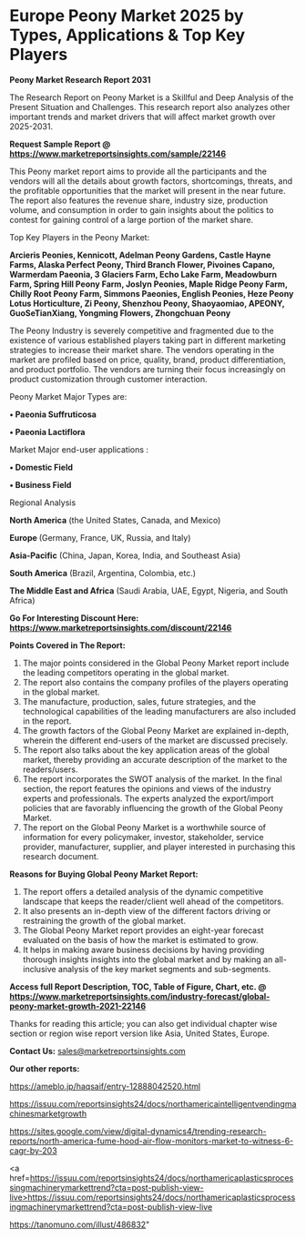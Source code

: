 # Europe Peony Market 2025 by Types, Applications & Top Key Players

<strong>Peony Market Research Report 2031</strong>

The Research Report on Peony Market is a Skillful and Deep Analysis of the Present Situation and Challenges. This research report also analyzes other important trends and market drivers that will affect market growth over 2025-2031.

<strong>Request Sample Report @ <a href=https://www.marketreportsinsights.com/sample/22146>https://www.marketreportsinsights.com/sample/22146</a></strong>

This Peony market report aims to provide all the participants and the vendors will all the details about growth factors, shortcomings, threats, and the profitable opportunities that the market will present in the near future. The report also features the revenue share, industry size, production volume, and consumption in order to gain insights about the politics to contest for gaining control of a large portion of the market share.

Top Key Players in the Peony Market:

<strong>Arcieris Peonies, Kennicott, Adelman Peony Gardens, Castle Hayne Farms, Alaska Perfect Peony, Third Branch Flower, Pivoines Capano, Warmerdam Paeonia, 3 Glaciers Farm, Echo Lake Farm, Meadowburn Farm, Spring Hill Peony Farm, Joslyn Peonies, Maple Ridge Peony Farm, Chilly Root Peony Farm, Simmons Paeonies, English Peonies, Heze Peony Lotus Horticulture, Zi Peony, Shenzhou Peony, Shaoyaomiao, APEONY, GuoSeTianXiang, Yongming Flowers, Zhongchuan Peony</strong>

The Peony Industry is severely competitive and fragmented due to the existence of various established players taking part in different marketing strategies to increase their market share. The vendors operating in the market are profiled based on price, quality, brand, product differentiation, and product portfolio. The vendors are turning their focus increasingly on product customization through customer interaction.

Peony Market Major Types are:

<strong>• Paeonia Suffruticosa

• Paeonia Lactiflora</strong>

Market Major end-user applications :

<strong>• Domestic Field

• Business Field</strong>

Regional Analysis

</u><strong><b>North America</b></strong> (the United States, Canada, and Mexico)

<strong><b>Europe </b></strong>(Germany, France, UK, Russia, and Italy)

<strong><b>Asia-Pacific</b></strong> (China, Japan, Korea, India, and Southeast Asia)

<strong><b>South America</b></strong> (Brazil, Argentina, Colombia, etc.)

<strong><b>The Middle East and Africa</b></strong> (Saudi Arabia, UAE, Egypt, Nigeria, and South Africa)

<strong>Go For Interesting Discount Here: <a href=https://www.marketreportsinsights.com/discount/22146>https://www.marketreportsinsights.com/discount/22146</a></strong>

<strong>Points Covered in The Report:</strong>
<ol>
  <li>The major points considered in the Global Peony Market report include the leading competitors operating in the global market.</li>
  <li>The report also contains the company profiles of the players operating in the global market.</li>
  <li>The manufacture, production, sales, future strategies, and the technological capabilities of the leading manufacturers are also included in the report.</li>
  <li>The growth factors of the Global Peony Market are explained in-depth, wherein the different end-users of the market are discussed precisely.</li>
  <li>The report also talks about the key application areas of the global market, thereby providing an accurate description of the market to the readers/users.</li>
  <li>The report incorporates the SWOT analysis of the market. In the final section, the report features the opinions and views of the industry experts and professionals. The experts analyzed the export/import policies that are favorably influencing the growth of the Global Peony Market.</li>
  <li>The report on the Global Peony Market is a worthwhile source of information for every policymaker, investor, stakeholder, service provider, manufacturer, supplier, and player interested in purchasing this research document.</li>
</ol>
<strong>Reasons for Buying Global Peony Market Report:</strong>

<ol>
  <li>The report offers a detailed analysis of the dynamic competitive landscape that keeps the reader/client well ahead of the competitors.</li>
  <li>It also presents an in-depth view of the different factors driving or restraining the growth of the global market.</li>
  <li>The Global Peony Market report provides an eight-year forecast evaluated on the basis of how the market is estimated to grow.</li>
  <li>It helps in making aware business decisions by having providing thorough insights insights into the global market and by making an all-inclusive analysis of the key market segments and sub-segments.</li>
</ol>
<strong>Access full Report Description, TOC, Table of Figure, Chart, etc. @ <a href=https://www.marketreportsinsights.com/industry-forecast/global-peony-market-growth-2021-22146>https://www.marketreportsinsights.com/industry-forecast/global-peony-market-growth-2021-22146</a></strong>


Thanks for reading this article; you can also get individual chapter wise section or region wise report version like Asia, United States, Europe.

<strong>Contact Us:</strong>
sales@marketreportsinsights.com

<strong>Our other reports:</strong>

<a href=https://ameblo.jp/haqsaif/entry-12888042520.html>https://ameblo.jp/haqsaif/entry-12888042520.html</a>

<a href=https://issuu.com/reportsinsights24/docs/northamericaintelligentvendingmachinesmarketgrowth>https://issuu.com/reportsinsights24/docs/northamericaintelligentvendingmachinesmarketgrowth</a>

<a href=https://sites.google.com/view/digital-dynamics4/trending-research-reports/north-america-fume-hood-air-flow-monitors-market-to-witness-6-cagr-by-203>https://sites.google.com/view/digital-dynamics4/trending-research-reports/north-america-fume-hood-air-flow-monitors-market-to-witness-6-cagr-by-203</a>

<a href=https://issuu.com/reportsinsights24/docs/northamericaplasticsprocessingmachinerymarkettrend?cta=post-publish-view-live>https://issuu.com/reportsinsights24/docs/northamericaplasticsprocessingmachinerymarkettrend?cta=post-publish-view-live</a>

<a href=https://tanomuno.com/illust/486832>https://tanomuno.com/illust/486832</a>"
